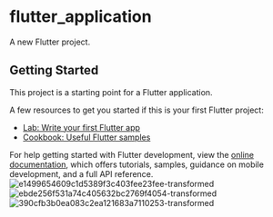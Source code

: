 # flutter_application

A new Flutter project.

## Getting Started

This project is a starting point for a Flutter application.

A few resources to get you started if this is your first Flutter project:

- [Lab: Write your first Flutter app](https://docs.flutter.dev/get-started/codelab)
- [Cookbook: Useful Flutter samples](https://docs.flutter.dev/cookbook)

For help getting started with Flutter development, view the
[online documentation](https://docs.flutter.dev/), which offers tutorials,
samples, guidance on mobile development, and a full API reference.
![e1499654609c1d5389f3c403fee23fee-transformed](https://github.com/Eshan091/Digital-Healthcare/assets/124865881/30cd8503-b9db-49bc-af80-71049f4a7e0b)
![ebde256f531a74c405632bc2769f4054-transformed](https://github.com/Eshan091/Digital-Healthcare/assets/124865881/b7c72d9e-482f-4494-8a77-971968bad6ff)
![390cfb3b0ea083c2ea121683a7110253-transformed](https://github.com/Eshan091/Digital-Healthcare/assets/124865881/930c4259-8e73-454b-948d-540066cad29c)


